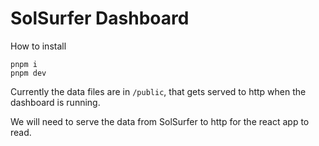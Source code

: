 # SolSurfer Dashboard

How to install
```
pnpm i
pnpm dev
```

Currently the data files are in `/public`, that gets served to http when the dashboard is running. 

We will need to serve the data from SolSurfer to http for the react app to read.